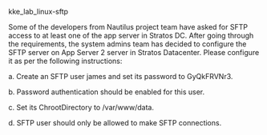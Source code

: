kke_lab_linux-sftp

Some of the developers from Nautilus project team have asked for SFTP access to at least one of the app server in Stratos DC. After going through the requirements, the system admins team has decided to configure the SFTP server on App Server 2 server in Stratos Datacenter. Please configure it as per the following instructions:


a. Create an SFTP user james and set its password to GyQkFRVNr3.

b. Password authentication should be enabled for this user.

c. Set its ChrootDirectory to /var/www/data.

d. SFTP user should only be allowed to make SFTP connections.
